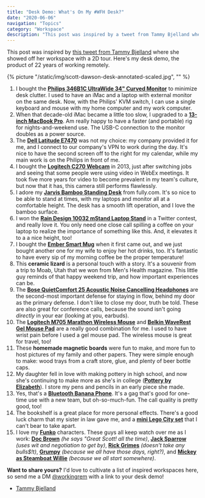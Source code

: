```yaml
---
title: "Desk Demo: What's On My #WFH Desk?"
date: "2020-06-06"
navigation: "Topics"
category: "Workspace"
description: "This post was inspired by a tweet from Tammy Bjelland where she showed off her workspace with a 2D tour. Here's my desk demo, the product of 22 years of working remotely."
---
```


This post was inspired by [this tweet from Tammy Bjelland](https://twitter.com/TammyBjelland/status/1263558038503542789) where she showed off her workspace with a 2D tour. Here's my desk demo, the product of 22 years of working remotely.

{% picture "/static/img/scott-dawson-desk-annotated-scaled.jpg", "" %}

1. I bought the [**Philips 346B1C UltraWide 34" Curved Monitor**](https://amzn.to/3eYRaxc) to minimize desk clutter. I used to have an iMac and a laptop with external monitor on the same desk. Now, with the Philips' KVM switch, I can use a single keyboard and mouse with my home computer and my work computer.
2. When that decade-old iMac became a little too slow, I upgraded to a [**13-inch MacBook Pro**](https://www.apple.com/macbook-pro-13/). Am really happy to have a faster (and portable) rig for nights-and-weekend use. The USB-C connection to the monitor doubles as a power source.
3. The **[Dell Latitude E7470](https://amzn.to/3h1SxNN)** was not my choice: my company provided it for me, and I connect to our company's VPN to work during the day. It's nice to have the second screen off to the right for my calendar, while my main work is on the Philips in front of me.
4. I bought the [**Logitech C270 Webcam**](https://amzn.to/2BFJOAz) in 2013, just after switching jobs and seeing that some people were using video in WebEx meetings. It took five more years for video to become prevalent in my team's culture, but now that it has, this camera still performs flawlessly.
5. I adore my [**Jarvis Bamboo Standing Desk**](https://www.fully.com/standing-desks/jarvis/jarvis-adjustable-height-desk-bamboo.html) from fully.com. It's so nice to be able to stand at times, with my laptops and monitor all at a comfortable height. The desk has a smooth lift operation, and I love the bamboo surface.
6. I won the **[Rain Design 10032 mStand Laptop Stand](https://www.amazon.com/Rain-Design-mStand-Laptop-Patented/dp/B000OOYECC/ref=as_li_ss_tl?ie=UTF8&linkCode=sl1&tag=lunchtaker-20&linkId=c6a2b68f691a843ea63d6ec4d106bfd6&language=en_US)** in a Twitter contest, and really love it. You only need one close call spilling a coffee on your laptop to realize the importance of something like this. And, it elevates it to a a nice height, too!
7. I bought the **[Ember Smart Mug](https://amzn.to/3eVvYIx)** when it first came out, and we just bought another one for my wife to enjoy her hot drinks, too. It's fantastic to have every sip of my morning coffee be the proper temperature!
8. This **ceramic lizard** is a personal touch with a story. It's a souvenir from a trip to Moab, Utah that we won from Men's Health magazine. This little guy reminds of that happy weekend trip, and how important experiences can be.
9. The **[Bose QuietComfort 25 Acoustic Noise Cancelling Headphones](https://amzn.to/3gZMnxG)** are the second-most important defense for staying in flow, behind my door as the primary defense. I don't like to close my door, truth be told. These are also great for conference calls, because the sound isn't going _directly_ in your ear (looking at you, earbuds).
10. The **[Logitech M705 Marathon Wireless Mouse](https://www.amazon.com/gp/product/B003TG75EG)** and **[Belkin WaveRest Gel Mouse Pad](https://amzn.to/3eXHRxO)** are a really good combination for me. I used to have wrist pain before I used a gel mouse pad. The wireless mouse is great for travel, too!
11. These **homemade magnetic boards** were fun to make, and more fun to host pictures of my family and other papers. They were simple enough to make: wood trays from a craft store, glue, and plenty of beer bottle caps.
12. My daughter fell in love with making pottery in high school, and now she's continuing to make more as she's in college ([**Pottery by Elizabeth**](https://www.instagram.com/pottery_by_elizabeth/)). I store my pens and pencils in an early piece she made.
13. Yes, that's a **[Bluetooth Banana Phone](https://www.uncommongoods.com/product/bluetooth-banana-phone)**. It's a gag that's good for one-time use with a new team, but oh-so-much-fun. The call quality is pretty good, too!
14. The bookshelf is a great place for more personal effects. There's a good luck charm that my sister in law gave me, and a **[mini Lego City set](https://www.amazon.com/s?k=%22lego+city%22&ref=nb_sb_noss_2)** that I can't bear to take apart.
15. I love my **[Funko](https://www.funko.com/)** characters. These guys all keep watch over me as I work: **[Doc Brown](https://amzn.to/37as6Rw)** _(he says "Great Scott! all the time)_, **[Jack Sparrow](https://amzn.to/2MAWE5e)** _(uses wit and negotiation to get by)_, **[Rick Grimes](https://amzn.to/2z6xkkq)** _(doesn't take any bulls$!t)_, **[Grumpy](https://amzn.to/3dCLCIA)** _(because we all have those days, right?)_, and **[Mickey as Steamboat Willie](https://amzn.to/2MDtkuM)** _(because we all start somewhere)_.

**Want to share yours?** I'd love to cultivate a list of inspired workspaces here, so send me a DM [@workingrem](https://twitter.com/workingrem) with a link to your desk demo!

- [Tammy Bjelland](https://twitter.com/TammyBjelland/status/1263558038503542789)
